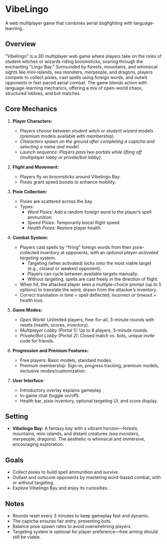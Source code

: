 # VibeLingo
A web multiplayer game that combines aerial dogfighting with language-learning.

## Overview
"Vibelingo" is a 3D multiplayer web game where players take on the roles of student witches or wizards riding broomsticks, soaring through the enchanting "Lingo Bay." Surrounded by forests, mountains, and whimsical sights like mini-islands, sea monsters, merpeople, and dragons, players compete to collect pixies, cast spells using foreign words, and outwit opponents in fast-paced aerial combat. The game blends action with language-learning mechanics, offering a mix of open-world chaos, structured lobbies, and bot matches.

## Core Mechanics
1. **Player Characters:**
   - Players choose between *student witch* or *student wizard* models (premium models available with membership).
   - *Characters spawn on the ground after completing a captcha and selecting a name and model.*
   - *Launch sequence: Players pass two portals while lifting off (multiplayer lobby or private/bot lobby).*

2. **Flight and Movement:**
   - Players fly on broomsticks around Vibelingo Bay.
   - Pixies grant speed boosts to enhance mobility.

3. **Pixie Collection:**
   - Pixies are scattered across the bay.
   - Types:
     - *Word Pixies:* Add a random foreign word to the player’s spell ammunition.
     - *Speed Pixies:* Temporarily boost flight speed.
     - *Health Pixies:* Restore player health.

4. **Combat System:**
   - Players cast spells by "firing" foreign words from their pixie-collected inventory at opponents, with an *optional player-activated targeting system*.
     - Targeting (when activated) locks onto the most viable target (e.g., closest or weakest opponent).
     - Players can cycle between available targets manually.
     - Without targeting, spells are cast freely in the direction of flight.
   - When hit, the attacked player sees a multiple-choice prompt (up to 5 options) to translate the word, drawn from the attacker’s inventory.
   - Correct translation in time = spell deflected; incorrect or timeout = health loss.

5. **Game Modes:**
   - *Open World:* Unlimited players, free-for-all, 3-minute rounds with resets (health, scores, inventory).
   - *Multiplayer Lobby (Portal 1):* Up to 8 players, 3-minute rounds.
   - *Private/Bot Lobby (Portal 2):* Closed match vs. bots, unique invite code for friends.

6. **Progression and Premium Features:**
   - Free players: Basic models, standard modes.
   - Premium membership: Sign-in, progress tracking, premium models, exclusive modes/customization.

7. **User Interface:**
   - Introductory overlay explains gameplay.
   - In-game chat (toggle on/off).
   - Health bar, pixie inventory, optional targeting UI, and score display.

## Setting
- **Vibelingo Bay:** A fantasy bay with a vibrant horizon—forests, mountains, mini-islands, and distant creatures (sea monsters, merpeople, dragons). The aesthetic is whimsical and immersive, encouraging exploration.

## Goals
- Collect pixies to build spell ammunition and survive.
- Outlast and outscore opponents by mastering word-based combat, with or without targeting.
- Explore Vibelingo Bay and enjoy its curiosities.

## Notes
- Rounds reset every 3 minutes to keep gameplay fast and dynamic.
- The captcha ensures fair entry, preventing bots.
- Balance pixie spawn rates to avoid overwhelming players.
- Targeting system is optional for player preference—free aiming should still be viable.
